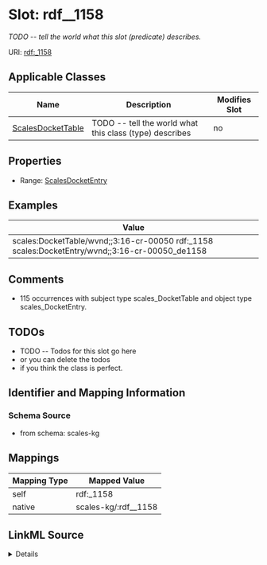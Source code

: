 

# Slot: rdf__1158


_TODO -- tell the world what this slot (predicate) describes._





URI: [rdf:_1158](http://www.w3.org/1999/02/22-rdf-syntax-ns#_1158)



<!-- no inheritance hierarchy -->





## Applicable Classes

| Name | Description | Modifies Slot |
| --- | --- | --- |
| [ScalesDocketTable](../classes/ScalesDocketTable.md) | TODO -- tell the world what this class (type) describes |  no  |







## Properties

* Range: [ScalesDocketEntry](../classes/ScalesDocketEntry.md)






## Examples

| Value |
| --- |
| scales:DocketTable/wvnd;;3:16-cr-00050 rdf:_1158 scales:DocketEntry/wvnd;;3:16-cr-00050_de1158 |

## Comments

* 115 occurrences with subject type scales_DocketTable and object type scales_DocketEntry.

## TODOs

* TODO -- Todos for this slot go here
* or you can delete the todos
* if you think the class is perfect.

## Identifier and Mapping Information







### Schema Source


* from schema: scales-kg




## Mappings

| Mapping Type | Mapped Value |
| ---  | ---  |
| self | rdf:_1158 |
| native | scales-kg/:rdf__1158 |




## LinkML Source

<details>
```yaml
name: rdf__1158
description: TODO -- tell the world what this slot (predicate) describes.
todos:
- TODO -- Todos for this slot go here
- or you can delete the todos
- if you think the class is perfect.
comments:
- 115 occurrences with subject type scales_DocketTable and object type scales_DocketEntry.
examples:
- value: scales:DocketTable/wvnd;;3:16-cr-00050 rdf:_1158 scales:DocketEntry/wvnd;;3:16-cr-00050_de1158
from_schema: scales-kg
rank: 1000
slot_uri: rdf:_1158
alias: rdf__1158
domain_of:
- scales_DocketTable
range: scales_DocketEntry

```
</details>